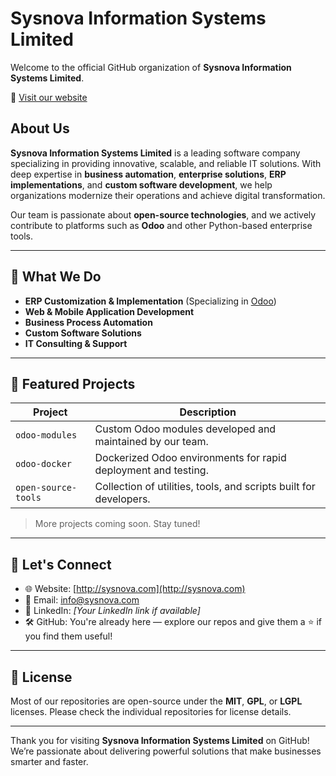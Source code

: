 # Sysnova Information Systems Limited

Welcome to the official GitHub organization of **Sysnova Information Systems Limited**.

🔗 [Visit our website](http://sysnova.com)

## About Us

**Sysnova Information Systems Limited** is a leading software company specializing in providing innovative, scalable, and reliable IT solutions. With deep expertise in **business automation**, **enterprise solutions**, **ERP implementations**, and **custom software development**, we help organizations modernize their operations and achieve digital transformation.

Our team is passionate about **open-source technologies**, and we actively contribute to platforms such as **Odoo** and other Python-based enterprise tools.

---

## 💼 What We Do

- **ERP Customization & Implementation** (Specializing in [Odoo](https://www.odoo.com/))
- **Web & Mobile Application Development**
- **Business Process Automation**
- **Custom Software Solutions**
- **IT Consulting & Support**

---

## 📌 Featured Projects

| Project | Description |
|--------|-------------|
| `odoo-modules` | Custom Odoo modules developed and maintained by our team. |
| `odoo-docker` | Dockerized Odoo environments for rapid deployment and testing. |
| `open-source-tools` | Collection of utilities, tools, and scripts built for developers. |

> More projects coming soon. Stay tuned!

---

## 🤝 Let's Connect

- 🌐 Website: [http://sysnova.com](http://sysnova.com)
- 📧 Email: info@sysnova.com  
- 💼 LinkedIn: *[Your LinkedIn link if available]*  
- 🛠️ GitHub: You're already here — explore our repos and give them a ⭐ if you find them useful!

---

## 📃 License

Most of our repositories are open-source under the **MIT**, **GPL**, or **LGPL** licenses. Please check the individual repositories for license details.

---

Thank you for visiting **Sysnova Information Systems Limited** on GitHub!  
We’re passionate about delivering powerful solutions that make businesses smarter and faster.
